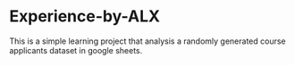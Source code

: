 # Experience-by-ALX
This is a simple learning project that analysis a randomly generated course applicants dataset in google sheets.
